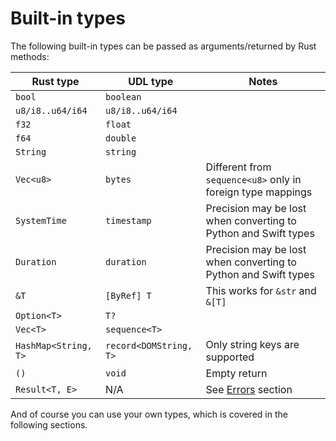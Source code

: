 # Built-in types

The following built-in types can be passed as arguments/returned by Rust methods:

| Rust type            | UDL type               | Notes                                                           |
|----------------------|------------------------|-----------------------------------------------------------------|
| `bool`               | `boolean`              |                                                                 |
| `u8/i8..u64/i64`     | `u8/i8..u64/i64`       |                                                                 |
| `f32`                | `float`                |                                                                 |
| `f64`                | `double`               |                                                                 |
| `String`             | `string`               |                                                                 |
| `Vec<u8>`            | `bytes`                | Different from `sequence<u8>` only in foreign type mappings     |
| `SystemTime`         | `timestamp`            | Precision may be lost when converting to Python and Swift types |
| `Duration  `         | `duration`             | Precision may be lost when converting to Python and Swift types |
| `&T`                 | `[ByRef] T`            | This works for `&str` and `&[T]`                                |
| `Option<T>`          | `T?`                   |                                                                 |
| `Vec<T>`             | `sequence<T>`          |                                                                 |
| `HashMap<String, T>` | `record<DOMString, T>` | Only string keys are supported                                  |
| `()`                 | `void`                 | Empty return                                                    |
| `Result<T, E>`       | N/A                    | See [Errors](./errors.md) section                               |

And of course you can use your own types, which is covered in the following sections.

